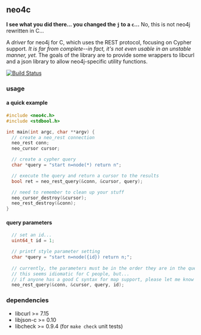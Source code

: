 ## neo4c
**I see what you did there... you changed the `j` to a `c`...** No, this is not neo4j rewritten in C...

A *driver* for neo4j for C, which uses the REST protocol, focusing on Cypher support. *It is far from complete--in fact, 
it's not even usable in an unstable manner, yet.*
The goals of the library are to provide some wrappers to libcurl and a json library to allow neo4j-specific
utility functions.

[![Build Status](https://travis-ci.org/wfreeman/neo4c.png?branch=master)](https://travis-ci.org/wfreeman/neo4c)

### usage

#### a quick example
```C
#include <neo4c.h>
#include <stdbool.h>

int main(int argc, char **argv) {
  // create a neo_rest connection
  neo_rest conn;
  neo_cursor cursor;

  // create a cypher query
  char *query = "start n=node(*) return n";

  // execute the query and return a cursor to the results
  bool ret = neo_rest_query(&conn, &cursor, query);

  // need to remember to clean up your stuff
  neo_cursor_destroy(&cursor);
  neo_rest_destroy(&conn);
}
```

#### query parameters
```C
  // set an id...
  uint64_t id = 1;

  // printf style parameter setting
  char *query = "start n=node({id}) return n;";
  
  // currently, the parameters must be in the order they are in the query
  // this seems idiomatic for C people, but...
  // if anyone has a good C syntax for map support, please let me know
  neo_rest_query(&conn, &cursor, query, id);
```

### dependencies
* libcurl >= 7.15
* libjson-c >= 0.10
* libcheck >= 0.9.4 (for `make check` unit tests)

